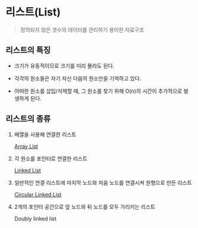 # 리스트(List)
>정의되지 않은 갯수의 데이터를 관리하기 용이한 자료구조

## 리스트의 특징

* 크기가 유동적이므로 크기를 미리 몰라도 된다.

* 각각의 원소들은 자기 자신 다음의 원소만을 기억하고 있다.

* 어떠한 원소를 삽입/삭제할 때, 그 원소를 찾기 위해 O(n)의 시간이 추가적으로 발생하게 된다.

## 리스트의 종류

1. 배열을 사용해 연결한 리스트

    [Array List](/Algorithm/List/Array_List)

2. 각 원소를 포인터로 연결한 리스트 

    [Linked List](/Algorithm/List/Linked_List)

3. 일반적인 연결 리스트에 마지막 노드와 처음 노드를 연결시켜 원형으로 만든 리스트

    [Circular Linked List](/Algorithm/List/Circualr_Linked_List)

4. 2개의 포인터 공간으로 앞 노드와 뒤 노드를 모두 가리키는 리스트

    Doubly linked list